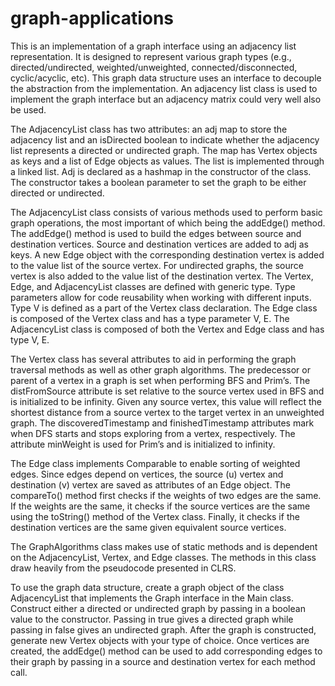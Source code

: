 # graph-applications

This is an implementation of a graph interface using an adjacency list representation. It is designed to represent various graph types (e.g., directed/undirected, weighted/unweighted, connected/disconnected, cyclic/acyclic, etc). This graph data structure uses an interface to decouple the abstraction from the implementation. An adjacency list class is used to implement the graph interface but an adjacency matrix could very well also be used. 

The AdjacencyList class has two attributes: an adj map to store the adjacency list and an isDirected boolean to indicate whether the adjacency list represents a directed or undirected graph. The map has Vertex objects as keys and a list of Edge objects as values. The list is implemented through a linked list. Adj is declared as a hashmap in the constructor of the class. The constructor takes a boolean parameter to set the graph to be either directed or undirected. 

The AdjacencyList class consists of various methods used to perform basic graph operations, the most important of which being the addEdge() method. The addEdge() method is used to build the edges between source and destination vertices. Source and destination vertices are added to adj as keys. A new Edge object with the corresponding destination vertex is added to the value list of the source vertex. For undirected graphs, the source vertex is also added to the value list of the destination vertex. 
The Vertex, Edge, and AdjacencyList classes are defined with generic type. Type parameters allow for code reusability when working with different inputs. Type V is defined as a part of the Vertex class declaration. The Edge class is composed of the Vertex class and has a type parameter V, E. The AdjacencyList class is composed of both the Vertex and Edge class and has type V, E. 

The Vertex class has several attributes to aid in performing the graph traversal methods as well as other graph algorithms. The predecessor or parent of a vertex in a graph is set when performing BFS and Prim’s. The distFromSource attribute is set relative to the source vertex used in BFS and is initialized to be infinity. Given any source vertex, this value will reflect the shortest distance from a source vertex to the target vertex in an unweighted graph. The discoveredTimestamp and finishedTimestamp attributes mark when DFS starts and stops exploring from a vertex, respectively. The attribute minWeight is used for Prim’s and is initialized to infinity. 

The Edge class implements Comparable to enable sorting of weighted edges. Since edges depend on vertices, the source (u) vertex and destination (v) vertex are saved as attributes of an Edge object. The compareTo() method first checks if the weights of two edges are the same. If the weights are the same, it checks if the source vertices are the same using the toString() method of the Vertex class. Finally, it checks if the destination vertices are the same given equivalent source vertices.

The GraphAlgorithms class makes use of static methods and is dependent on the AdjacencyList, Vertex, and Edge classes. The methods in this class draw heavily from the pseudocode presented in CLRS.     

To use the graph data structure, create a graph object of the class AdjacencyList that implements the Graph interface in the Main class. Construct either a directed or undirected graph by passing in a boolean value to the constructor. Passing in true gives a directed graph while passing in false gives an undirected graph. After the graph is constructed, generate new Vertex objects with your type of choice. Once vertices are created, the addEdge() method can be used to add corresponding edges to their graph by passing in a source and destination vertex for each method call.

